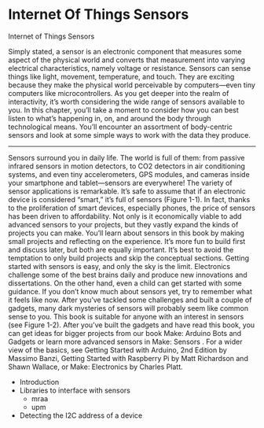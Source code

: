 # Internet Of Things Sensors
Internet of Things Sensors

Simply stated, a sensor is an electronic component that measures some aspect of the physical world and converts that measurement into varying electrical characteristics, namely voltage or resistance. Sensors can sense things like light, movement, temperature, and touch. They are exciting because they make the physical world perceivable by computers—even tiny computers like microcontrollers.
As you get deeper into the realm of interactivity, it’s worth considering the wide range of sensors available to you. In this chapter, you’ll take a moment to consider how you can best listen to what’s happening in, on, and around the body through technological means. You’ll encounter an assortment of body-centric sensors and look at some simple ways to work with the data they produce.

----------
Sensors surround you in daily life. The world is full of them: from passive infrared sensors in motion detectors, to CO2 detectors in air conditioning systems, and even tiny accelerometers, GPS modules, and cameras inside your smartphone and tablet—sensors are everywhere! The variety of sensor applications is remarkable.
It’s safe to assume that if an electronic device is considered “smart,” it’s full of sensors (Figure 1-1). In fact, thanks to the proliferation of smart devices, especially phones, the price of sensors has been driven to affordability. Not only is it economically viable to add advanced sensors to your projects, but they vastly expand the kinds of projects you can make.
You’ll learn about sensors in this book by making small projects and reflecting on the experience. It’s more fun to build first and discuss later, but both are equally important. It’s best to avoid the temptation to only build projects and skip the conceptual sections.
Getting started with sensors is easy, and only the sky is the limit. Electronics challenge some of the best brains daily and produce new innovations and dissertations. On the other hand, even a child can get started with some guidance.
If you don’t know much about sensors yet, try to remember what it feels like now. After you’ve tackled some challenges and built a couple of gadgets, many dark mysteries of sensors will probably seem like common sense to you.
This book is suitable for anyone with an interest in sensors (see Figure 1-2). After you’ve built the gadgets and have read this book, you can get ideas for bigger projects from our book Make: Arduino Bots and Gadgets or learn more advanced sensors in Make: Sensors . For a wider view of the basics, see Getting Started with Arduino, 2nd Edition by Massimo Banzi, Getting Started with Raspberry Pi by Matt Richardson and Shawn Wallace, or Make: Electronics by Charles Platt.




* Introduction
* Libraries to interface with sensors
    * mraa
    * upm
* Detecting the I2C address of a device

